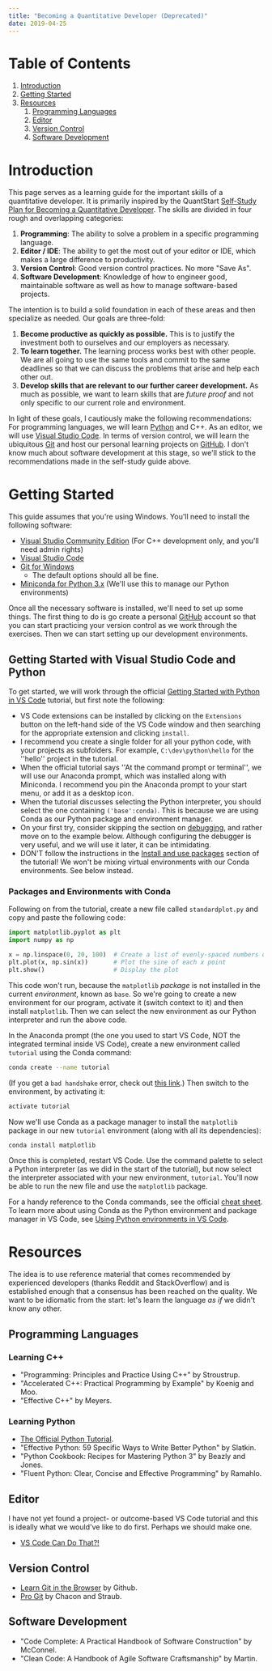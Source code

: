 ```yaml
---
title: "Becoming a Quantitative Developer (Deprecated)"
date: 2019-04-25
---
```


# Table of Contents
1. [Introduction](#introduction)
2. [Getting Started](#gettingStarted) 
3. [Resources](#resources)
    1. [Programming Languages](#programmingLanguages)
    2. [Editor](#editor)
    3. [Version Control](#versionControl)
    4. [Software Development](#softwareDevelopment)


# Introduction <a name="introduction"></a>
This page serves as a learning guide for the important skills of a quantitative developer. It is primarily inspired by the QuantStart [Self-Study Plan for Becoming a Quantitative Developer](https://www.quantstart.com/articles/Self-Study-Plan-for-Becoming-a-Quantitative-Developer). The skills are divided in four rough and overlapping categories:
1. **Programming**: The ability to solve a problem in a specific programming language.
2. **Editor / IDE**: The ability to get the most out of your editor or IDE, which makes a large difference to productivity.
3. **Version Control**: Good version control practices. No more "Save As".
4. **Software Development**: Knowledge of how to engineer good, maintainable software as well as how to manage software-based projects.

The intention is to build a solid foundation in each of these areas and then specialize as needed. Our goals are three-fold:
1. **Become productive as quickly as possible.** This is to justify the investment both to ourselves and our employers as necessary.
2. **To learn together.** The learning process works best with other people. We are all going to use the same tools and commit to the same deadlines so that we can discuss the problems that arise and help each other out.
3. **Develop skills that are relevant to our further career development.** As much as possible, we want to learn skills that are *future proof* and not only specific to our current role and environment.

In light of these goals, I cautiously make the following recommendations: For programming languages, we will learn [Python](https://www.python.org/) and C++. As an editor, we will use [Visual Studio Code](https://code.visualstudio.com/). In terms of version control, we will learn the ubiquitous [Git](https://git-scm.com/) and host our personal learning projects on [GitHub](https://github.com/). I don't know much about software development at this stage, so we'll stick to the recommendations made in the self-study guide above.

# Getting Started <a name="gettingStarted"></a>
This guide assumes that you're using Windows. You'll need to install the following software:
* [Visual Studio Community Edition](https://visualstudio.microsoft.com/downloads/)  (For C++ development only, and you'll need admin rights)
* [Visual Studio Code](https://code.visualstudio.com/)
* [Git for Windows](https://git-scm.com/download/win)
    - The default options should all be fine.
* [Miniconda for Python 3.x](https://docs.conda.io/en/latest/miniconda.html) (We'll use this to manage our Python environments)

Once all the necessary software is installed, we'll need to set up some things.
The first thing to do is go create a personal [GitHub](https://github.com/) account so that you can start practicing your version control as we work through the exercises. Then we can start setting up our development environments.

## Getting Started with Visual Studio Code and Python
To get started, we will work through the official [Getting Started with Python in VS Code](https://code.visualstudio.com/docs/python/python-tutorial) tutorial, but first note the following:

* VS Code extensions can be installed by clicking on the `Extensions` button on the left-hand side of the VS Code window and then searching for the appropriate extension and clicking `install`.
* I recommend you create a single folder for all your python code, with your projects as subfolders. For example, `C:\dev\python\hello` for the ''hello'' project in the tutorial.
* When the official tutorial says ''At the command prompt or terminal'', we will use our Anaconda prompt, which was installed along with Miniconda. I recommend you pin the Anaconda prompt to your start menu, or add it as a desktop icon.
* When the tutorial discusses selecting the Python interpreter, you should select the one containing `('base':conda)`. This is because we are using Conda as our Python package and environment manager.
* On your first try, consider skipping the section on [debugging](https://code.visualstudio.com/docs/python/python-tutorial#_configure-and-run-the-debugger), and rather move on to the example below. Although configuring the debugger is very useful, and we will use it later, it can be intimidating. 
* DON'T follow the instructions in the [Install and use packages](https://code.visualstudio.com/docs/python/python-tutorial#_install-and-use-packages) section of the tutorial! We won't be mixing virtual environments with our Conda environments. See below instead.

### Packages and Environments with Conda
Following on from the tutorial, create a new file called `standardplot.py` and copy and paste the following code:

```python
import matplotlib.pyplot as plt
import numpy as np

x = np.linspace(0, 20, 100)  # Create a list of evenly-spaced numbers over the range
plt.plot(x, np.sin(x))       # Plot the sine of each x point
plt.show()                   # Display the plot
```

This code won't run, because the `matplotlib` _package_ is not installed in the current _environment_, known as `base`. So we're going to create a new environment for our program, activate it (switch context to it) and then install `matplotlib`. Then we can select the new environment as our Python interpreter and run the above code.

In the Anaconda prompt (the one you used to start VS Code, NOT the integrated terminal inside VS Code), create a new environment called `tutorial` using the Conda command:

```bash   
conda create --name tutorial
```

(If you get a `bad handshake` error, check out [this link](https://github.com/conda/conda/issues/4930).)
Then switch to the environment, by activating it:

```bash   
activate tutorial
```

Now we'll use Conda as a package manager to install the `matplotlib` package in our new `tutorial` environment (along with all its dependencies):

```bash
conda install matplotlib
```

Once this is completed, restart VS Code. Use the command palette to select a Python interpreter (as we did in the start of the tutorial), but now select the interpreter associated with your new environment, `tutorial`. You'll now be able to run the new file and use the `matplotlib` package.

For a handy reference to the Conda commands, see the official [cheat sheet](https://docs.conda.io/projects/conda/en/4.6.0/_downloads/52a95608c49671267e40c689e0bc00ca/conda-cheatsheet.pdf). To learn more about using Conda as the Python environment and package manager in VS Code, see [Using Python environments in VS Code](https://code.visualstudio.com/docs/python/environments#_global-virtual-and-conda-environments).


# Resources <a name="resources"></a>
The idea is to use reference material that comes recommended by experienced developers (thanks Reddit and StackOverflow) and is established enough that a consensus has been reached on the quality. We want to be idiomatic from the start: let's learn the language _as if_ we didn't know any other.

## Programming Languages <a name="programmingLanguages"></a>
### Learning C++

* "Programming: Principles and Practice Using C++" by Stroustrup.
* "Accelerated C++:  Practical Programming by Example" by Koenig and Moo.
* "Effective C++" by Meyers.

### Learning Python

* [The Official Python Tutorial](https://docs.python.org/3/tutorial/index.html). 
* "Effective Python: 59 Specific Ways to Write Better Python" by Slatkin.
* "Python Cookbook: Recipes for Mastering Python 3" by Beazly and Jones.
* "Fluent Python: Clear, Concise and Effective Programming" by Ramahlo.

## Editor <a name="editor"></a>
I have not yet found a project- or outcome-based VS Code tutorial and this is ideally what we would've like to do first. Perhaps we should make one.
* [VS Code Can Do That?!](https://vscodecandothat.com/)

## Version Control <a name="versionControl"></a>
* [Learn Git in the Browser](https://learngitbranching.js.org/) by Github.
* [Pro Git](https://git-scm.com/book/en/v2) by Chacon and Straub.

## Software Development <a name="softwareDevelopment"></a>
* "Code Complete: A Practical Handbook of Software Construction" by McConnel.
* "Clean Code: A Handbook of Agile Software Craftsmanship" by Martin.
